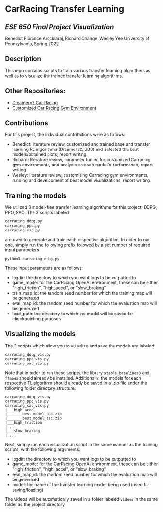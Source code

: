 # CarRacing Transfer Learning
## _ESE 650 Final Project Visualization_

Benedict Florance Arockiaraj, Richard Change, Wesley Yee
University of Pennsylvania, Spring 2022

## Description

This repo contains scripts to train various transfer learning algorithms as well as to visualize the trained transfer learning algorithms.

## Other Repositories:
- [Dreamerv2 Car Racing](https://github.com/benedictflorance/dreamerv2_carracing)
- [Customized Car Racing Gym Environment](https://github.com/benedictflorance/gym)

## Contributions

For this project, the individual contributions were as follows:
- Benedict: literature review, customized and trained base and transfer learning RL algorithms (Dreamerv2, SB3) and selected the best models/obtained plots, report writing
- Richard: literature review, parameter tuning for customized Carracing gym environments, and analysis on each model's performance, report writing
- Wesley: literature review, customizing Carracing gym environments, running and development of best model visualizations, report writing


## Training the models
We utilized 3 model-free transfer learning algorithms for this project: DDPG, PPO, SAC. The 3 scripts labeled 
```sh
carracing_ddpg.py
carracing_ppo.py
carracing_sac.py
```
are used to generate and train each respective algorithm. In order to run one, simply run the following prefix followed by a set number of required input parameters
```sh
python3 carracing_ddpg.py
```
These input parameters are as follows:
- logdir: the directory to which you want logs to be outputted to
- game_mode: for the CarRacing OpenAI environment, these can be either "high_friction", "high_accel", or "slow_braking"
- train_map_id: the random seed number for which the training map will be generated
- eval_map_id: the random seed number for which the evaluation map will be generated
- load_path: the directory to which the model will be saved for checkpointing purposes

## Visualizing the models
The 3 scripts which allow you to visualize and save the models are labeled:
```sh
carracing_ddpg_vis.py
carracing_ppo_vis.py
carracing_sac_vis.py
```
Note that in order to run these scripts, the library ```stable_baselines3``` and ```ffmpeg``` should already be installed. Additionally, the models for each respective TL algorithm should already be saved in a .zip file under the following folder directory structure:
```
carracing_ddpg_vis.py
carracing_ppo_vis.py
carracing_sac_vis.py
|___high_accel
|_______best_model_ppo.zip
|_______best_model_sac.zip
|___high_friction
| ...
|___slow_braking
| ...
```
Next, simply run each visualization script in the same manner as the training scripts, with the following arguments:
- logdir: the directory to which you want logs to be outputted to
- game_mode: for the CarRacing OpenAI environment, these can be either "high_friction", "high_accel", or "slow_braking"
- eval_map_id: the random seed number for which the evaluation map will be generated
- model: the name of the transfer learning model being used (used for saving/loading)

The videos will be automatically saved in a folder labeled ```videos``` in the same folder as the project directory.
